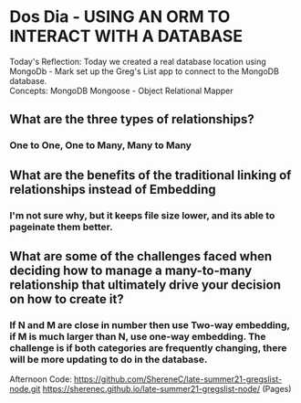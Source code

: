 # Dos Dia - USING AN ORM TO INTERACT WITH A DATABASE

Today's Reflection: Today we created a real database location using MongoDb - Mark set up the Greg's List app to connect to the MongoDB database.  
Concepts:
MongoDB
Mongoose - Object Relational Mapper


## What are the three types of relationships?

### One to One, One to Many, Many to Many

## What are the benefits of the traditional linking of relationships instead of Embedding

### I'm not sure why, but it keeps file size lower, and its able to pageinate them better.

## What are some of the challenges faced when deciding how to manage a many-to-many relationship that ultimately drive your decision on how to create it?

### If N and M are close in number then use Two-way embedding, if M is much larger than N, use one-way embedding.  The challenge is if both categories are frequently changing, there will be more updating to do in the database.

Afternoon Code: https://github.com/ShereneC/late-summer21-gregslist-node.git
                https://sherenec.github.io/late-summer21-gregslist-node/ (Pages)